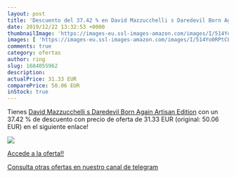 ```yaml
---
layout: post
title: 'Descuento del 37.42 % en David Mazzucchelli s Daredevil Born Agai'
date: 2019/12/22 13:32:53 +0000
thumbnailImage: 'https://images-eu.ssl-images-amazon.com/images/I/514Yo0RPtCL._SL200_.jpg'
images: [ 'https://images-eu.ssl-images-amazon.com/images/I/514Yo0RPtCL._SL200_.jpg' ]
comments: true
category: ofertas
author: ring
slug: 1684055962
description:
actualPrice: 31.33 EUR
comparePrice: 50.06 EUR
inStock: true
---
```


Tienes [David Mazzucchelli s Daredevil Born Again Artisan Edition](https://www.amazon.com/dp/1684055962/?tag=redken08-20) con un 37.42 % de descuento con precio de oferta de 31.33 EUR (original: 50.06 EUR) en el siguiente enlace!

[![](https://images-eu.ssl-images-amazon.com/images/I/514Yo0RPtCL._SL200_.jpg)](https://www.amazon.com/dp/1684055962/?tag=redken08-20)

[Accede a la oferta!!](https://www.amazon.com/dp/1684055962/?tag=redken08-20)

[Consulta otras ofertas en nuestro canal de telegram](https://t.me/s/ofertas25)
